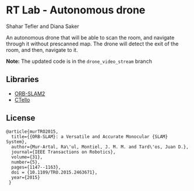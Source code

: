 # RT Lab - Autonomous drone
Shahar Tefler and Diana Saker

An autonomous drone that will be able to scan the room, and navigate through it without prescanned map.
The drone will detect the exit of the room, and then, navigate to it.

**Note:** The updated code is in the `drone_video_stream` branch

## Libraries 
- [ORB-SLAM2](https://github.com/raulmur/ORB_SLAM2)
- [CTello](https://github.com/carlospzlz/ctello)

## License
    @article{murTRO2015,
      title={{ORB-SLAM}: a Versatile and Accurate Monocular {SLAM} System},
      author={Mur-Artal, Ra\'ul, Montiel, J. M. M. and Tard\'os, Juan D.},
      journal={IEEE Transactions on Robotics},
      volume={31},
      number={5},
      pages={1147--1163},
      doi = {10.1109/TRO.2015.2463671},
      year={2015}
     }

